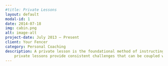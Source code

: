 ```yaml
---
#title: Private Lessons
layout: default
modal-id: 1
date: 2014-07-18
img: cabin.png
alt: image-alt
project-date: July 2013 – Present
client: Your Fencer
category: Personal Coaching
description: A private lesson is the foundational method of instructing technique and introducing tactics. By reproducing actions with context and skill
    private lessons provide consistent challenges that can be coupled with an athlete's focus enter the flow state. This method of training speeds up learning 500% compared to group classes with controlled bouting.
---
```


